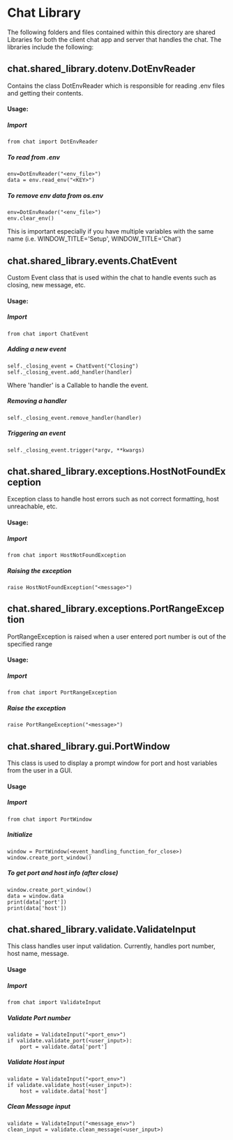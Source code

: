 # Chat Library

The following folders and files contained within this 
directory are shared Libraries for both the client chat app and server
that handles the chat. The libraries include the following:

## chat.shared_library.dotenv.DotEnvReader
Contains the class DotEnvReader which is responsible for reading .env files and 
getting their contents. 

#### Usage:
##### Import 

    from chat import DotEnvReader

##### To read from .env
    
    env=DotEnvReader("<env_file>")
    data = env.read_env("<KEY>") 

##### To remove env data from os.env
    env=DotEnvReader("<env_file>")
    env.clear_env()

This is important especially if you have multiple variables with the same name
(i.e. WINDOW_TITLE='Setup', WINDOW_TITLE='Chat')

## chat.shared_library.events.ChatEvent
Custom Event class that is used within the chat to handle events such as
    closing, new message, etc.

#### Usage:
##### Import
    from chat import ChatEvent

##### Adding a new event
    self._closing_event = ChatEvent("Closing")
    self._closing_event.add_handler(handler)

Where 'handler' is a Callable to handle the event.
##### Removing a handler
    self._closing_event.remove_handler(handler)
##### Triggering an event
    self._closing_event.trigger(*argv, **kwargs)

## chat.shared_library.exceptions.HostNotFoundException
Exception class to handle host errors such as not correct formatting,
    host unreachable, etc.

#### Usage:
##### Import
    from chat import HostNotFoundException

##### Raising the exception
    raise HostNotFoundException("<message>")

## chat.shared_library.exceptions.PortRangeException

PortRangeException is raised when a user entered port number
    is out of the specified range

#### Usage:
##### Import
    from chat import PortRangeException

##### Raise the exception
    raise PortRangeException("<message>")

## chat.shared_library.gui.PortWindow
This class is used to display a prompt window for port and host
    variables from the user in a GUI.

#### Usage
##### Import 
    from chat import PortWindow

##### Initialize
    window = PortWindow(<event_handling_function_for_close>)
    window.create_port_window()

##### To get port and host info (after close)
    window.create_port_window()
    data = window.data
    print(data['port'])
    print(data['host'])

## chat.shared_library.validate.ValidateInput
This class handles user input validation. Currently, handles port number, host name, message.

#### Usage
##### Import
    from chat import ValidateInput
##### Validate Port number
    validate = ValidateInput("<port_env>")
    if validate.validate_port(<user_input>):
        port = validate.data['port']

##### Validate Host input
    validate = ValidateInput("<port_env>")
    if validate.validate_host(<user_input>):
        host = validate.data['host']

##### Clean Message input
    validate = ValidateInput("<message_env>")
    clean_input = validate.clean_message(<user_input>)


